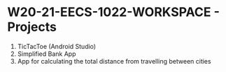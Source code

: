 # W20-21-EECS-1022-WORKSPACE - Projects 

  1. TicTacToe (Android Studio) 
  2. Simplified Bank App
  3. App for calculating the total distance from travelling between cities
